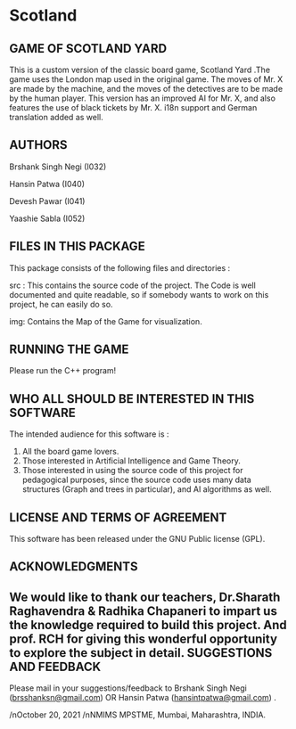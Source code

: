 # Scotland
GAME OF SCOTLAND YARD
---------------------

This is a custom version of the classic board game, Scotland Yard .The game uses the London map used in the original game. The moves of Mr. X are made by the machine, and the moves of the detectives are to be made by the human player. This version has an improved AI for Mr. X, and also features the use of black tickets by Mr. X. i18n support and German translation added as well.

AUTHORS
-------
Brshank Singh Negi (I032)


Hansin Patwa       (I040)


Devesh Pawar       (I041)


Yaashie Sabla      (I052)

FILES IN THIS PACKAGE
---------------------

This package consists of the following files and directories :

src : This contains the source code of the project. The Code is well documented and quite readable, so if somebody wants to work on this project, he can easily do so.

img: Contains the Map of the Game for visualization.

RUNNING THE GAME
----------------
Please run the C++ program!

WHO ALL SHOULD BE INTERESTED IN THIS SOFTWARE
-----------------------------------------

The intended audience for this software is :

1. All the board game lovers.
2. Those interested in Artificial Intelligence and Game Theory.
3. Those interested in using the source code of this project for pedagogical purposes, since the source code uses many data structures (Graph and trees in particular), and AI algorithms as well.

LICENSE AND TERMS OF AGREEMENT
------------------------------

This software has been released under the GNU Public license (GPL).

ACKNOWLEDGMENTS
---------------
We would like to thank our teachers, Dr.Sharath Raghavendra & Radhika Chapaneri to impart us the knowledge required to build this project.
And prof. RCH for giving this wonderful opportunity to explore the subject in detail.
SUGGESTIONS AND FEEDBACK
------------------------

Please mail in your suggestions/feedback to Brshank Singh Negi (brsshanksn@gmail.com) OR Hansin Patwa (hansintpatwa@gmail.com) .

/nOctober 20, 2021
/nNMIMS MPSTME, Mumbai, Maharashtra, INDIA.
